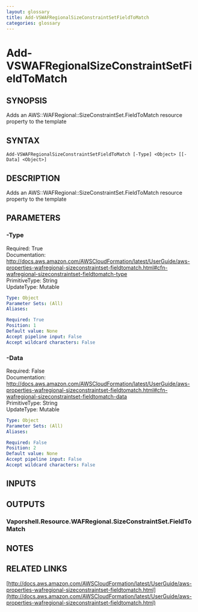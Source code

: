 ```yaml
---
layout: glossary
title: Add-VSWAFRegionalSizeConstraintSetFieldToMatch
categories: glossary
---
```


# Add-VSWAFRegionalSizeConstraintSetFieldToMatch

## SYNOPSIS
Adds an AWS::WAFRegional::SizeConstraintSet.FieldToMatch resource property to the template

## SYNTAX

```
Add-VSWAFRegionalSizeConstraintSetFieldToMatch [-Type] <Object> [[-Data] <Object>]
```

## DESCRIPTION
Adds an AWS::WAFRegional::SizeConstraintSet.FieldToMatch resource property to the template

## PARAMETERS

### -Type
Required: True    
Documentation: http://docs.aws.amazon.com/AWSCloudFormation/latest/UserGuide/aws-properties-wafregional-sizeconstraintset-fieldtomatch.html#cfn-wafregional-sizeconstraintset-fieldtomatch-type    
PrimitiveType: String    
UpdateType: Mutable

```yaml
Type: Object
Parameter Sets: (All)
Aliases: 

Required: True
Position: 1
Default value: None
Accept pipeline input: False
Accept wildcard characters: False
```

### -Data
Required: False    
Documentation: http://docs.aws.amazon.com/AWSCloudFormation/latest/UserGuide/aws-properties-wafregional-sizeconstraintset-fieldtomatch.html#cfn-wafregional-sizeconstraintset-fieldtomatch-data    
PrimitiveType: String    
UpdateType: Mutable

```yaml
Type: Object
Parameter Sets: (All)
Aliases: 

Required: False
Position: 2
Default value: None
Accept pipeline input: False
Accept wildcard characters: False
```

## INPUTS

## OUTPUTS

### Vaporshell.Resource.WAFRegional.SizeConstraintSet.FieldToMatch

## NOTES

## RELATED LINKS

[http://docs.aws.amazon.com/AWSCloudFormation/latest/UserGuide/aws-properties-wafregional-sizeconstraintset-fieldtomatch.html](http://docs.aws.amazon.com/AWSCloudFormation/latest/UserGuide/aws-properties-wafregional-sizeconstraintset-fieldtomatch.html)

